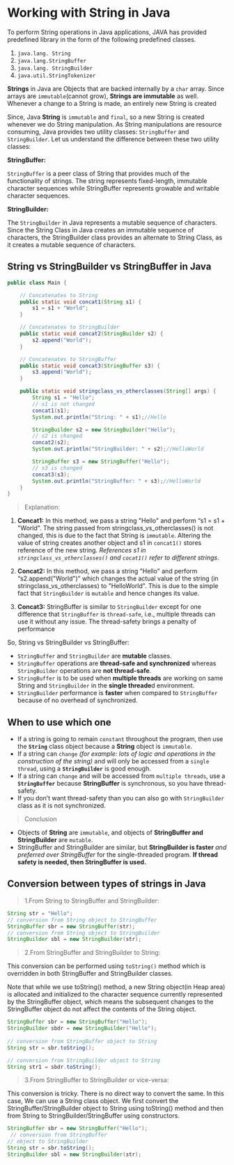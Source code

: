 # Working with String in Java

To perform String operations in Java applications, JAVA has provided predefined library in the form of the
following predefined classes.

1. `java.lang. String`
2. `java.lang.StringBuffer`
3. `java.lang. StringBuilder`
4. `java.util.StringTokenizer`

**Strings** in Java are Objects that are backed internally by a `char` array. Since arrays are `immutable`(cannot grow), **Strings are immutable** as well. Whenever a change to a String is made, an entirely new String is created

Since, Java **String** is `immutable` and `final`, so a new String is created whenever we do String manipulation. As String manipulations are resource consuming, Java provides two utility classes: `StringBuffer` and `StringBuilder`.
Let us understand the difference between these two utility classes:

**StringBuffer:**

`StringBuffer` is a peer class of String that provides much of the functionality of strings. The string represents fixed-length, immutable character sequences while StringBuffer represents growable and writable character sequences.

**StringBuilder:**

The `StringBuilder` in Java represents a mutable sequence of characters. Since the String Class in Java creates an immutable sequence of characters, the StringBuilder class provides an alternate to String Class, as it creates a mutable sequence of characters.

## String vs StringBuilder vs StringBuffer in Java

```java
public class Main {

    // Concatenates to String
    public static void concat1(String s1) {
        s1 = s1 + "World";
    }

    // Concatenates to StringBuilder
    public static void concat2(StringBuilder s2) {
        s2.append("World");
    }

    // Concatenates to StringBuffer
    public static void concat3(StringBuffer s3) {
        s3.append("World");
    }

    public static void stringclass_vs_otherclasses(String[] args) {
        String s1 = "Hello";
        // s1 is not changed
        concat1(s1);
        System.out.println("String: " + s1);//Hello

        StringBuilder s2 = new StringBuilder("Hello");
        // s2 is changed
        concat2(s2);
        System.out.println("StringBuilder: " + s2);//HelloWorld

        StringBuffer s3 = new StringBuffer("Hello");
        // s3 is changed
        concat3(s3);
        System.out.println("StringBuffer: " + s3);//HelloWorld
    }
}
```

> Explanation:

1. **Concat1:** In this method, we pass a string "Hello" and perform “s1 = s1 + "World". The string passed from stringclass_vs_otherclasses() is not changed, this is due to the fact that String is `immutable`. Altering the value of string creates another object and s1 in `concat1()` stores reference of the new string. _References s1 in `stringclass_vs_otherclasses()` and `cocat1()` refer to different strings_.

2. **Concat2:** In this method, we pass a string "Hello" and perform “s2.append("World")” which changes the actual value of the string (in stringclass_vs_otherclasses) to "HelloWorld". This is due to the simple fact that `StringBuilder` is `mutable` and hence changes its value.

3. **Concat3:** StringBuffer is similar to `StringBuilder` except for one difference that `StringBuffer` is `thread-safe`, i.e., multiple threads can use it without any issue. The thread-safety brings a penalty of performance

So, String vs StringBuilder vs StringBuffer:

- `StringBuffer` and `StringBuilder` are **mutable** classes.
- `StringBuffer` operations are **thread-safe and synchronized** whereas `StringBuilder` operations are **not thread-safe**.
- `StringBuffer` is to be used when **multiple threads** are working on same String and `StringBuilder` in the **single threade**d environment.
- `StringBuilder` performance is **faster** when compared to `StringBuffer` because of no overhead of synchronized.
  
## When to use which one

- If a string is going to remain `constant` throughout the program, then use the **`String`** class object because a **String** object is `immutable`.
- If a string can `change` _(for example: lots of logic and operations in the construction of the string)_ and will only be accessed from a `single thread`, using a **`StringBuilder`** is good enough.
- If a string can `change` and will be accessed from `multiple threads`, use a **`StringBuffer`** because **StringBuffer** is synchronous, so you have thread-safety.
- If you don’t want thread-safety than you can also go with `StringBuilder` class as it is not synchronized.

> Conclusion

- Objects of **String** are `immutable`, and objects of **StringBuffer and StringBuilder** are `mutable`.
- StringBuffer and StringBuilder are similar, but **StringBuilder is faster** *and preferred over StringBuffer* for the single-threaded program. **If thread safety is needed, then StringBuffer is used.**

## Conversion between types of strings in Java

> 1.From String to StringBuffer and StringBuilder:

```java
String str = "Hello";
// conversion from String object to StringBuffer
StringBuffer sbr = new StringBuffer(str);
// conversion from String object to StringBuilder
StringBuilder sbl = new StringBuilder(str);
```

> 2.From StringBuffer and StringBuilder to String:

This conversion can be performed using `toString()` method which is overridden in both StringBuffer and StringBuilder classes.

Note that while we use toString() method, a new String object(in Heap area) is allocated and initialized to the character sequence currently represented by the StringBuffer object, which means the subsequent changes to the StringBuffer object do not affect the contents of the String object.

```java
StringBuffer sbr = new StringBuffer("Hello");
StringBuilder sbdr = new StringBuilder("Hello");
 
// conversion from StringBuffer object to String
String str = sbr.toString();

// conversion from StringBuilder object to String
String str1 = sbdr.toString();
```

> 3.From StringBuffer to StringBuilder or vice-versa:

This conversion is tricky. There is no direct way to convert the same. In this case, We can use a String class object. We first convert the StringBuffer/StringBuilder object to String using toString() method and then from String to StringBuilder/StringBuffer using constructors.

```java
StringBuffer sbr = new StringBuffer("Hello");
 // conversion from StringBuffer
// object to StringBuilder
String str = sbr.toString();
StringBuilder sbl = new StringBuilder(str);
```
